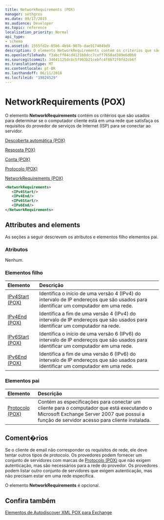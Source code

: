 ```yaml
---
title: NetworkRequirements (POX)
manager: sethgros
ms.date: 09/17/2015
ms.audience: Developer
ms.topic: reference
localization_priority: Normal
api_type:
- schema
ms.assetid: 1555fd2e-05b6-4b94-907b-dae9174049d9
description: O elemento NetworkRequirements contém os critérios que são usados para determinar se o computador cliente está em uma rede que satisfaça os requisitos do provedor de serviços de Internet (ISP) para se conectar ao servidor.
ms.openlocfilehash: f3abcff04cd4121b8dcc7ceff7658ad389e6d0b0
ms.sourcegitcommit: 34041125dc8c5f993b21cebfc4f8b72f0fd2cb6f
ms.translationtype: MT
ms.contentlocale: pt-BR
ms.lasthandoff: 06/11/2018
ms.locfileid: "19824529"
---
```

# <a name="networkrequirements-pox"></a>NetworkRequirements (POX)

O elemento **NetworkRequirements** contém os critérios que são usados para determinar se o computador cliente está em uma rede que satisfaça os requisitos do provedor de serviços de Internet (ISP) para se conectar ao servidor. 
  
[Descoberta automática (POX)](autodiscover-pox.md)
  
[Resposta POX)](response-pox.md)
  
[Conta (POX)](account-pox.md)
  
[Protocolo (POX)](protocol-pox.md)
  
[NetworkRequirements (POX)](networkrequirements-pox.md)
  
```xml
<NetworkRequirements>
   <IPv4Start/>
   <IPv4End/>
   <IPv6Start/>
   <IPv6End/>
</NetworkRequirements>
```

## <a name="attributes-and-elements"></a>Attributes and elements

As seções a seguir descrevem os atributos e elementos filho elementos pai.
  
### <a name="attributes"></a>Atributos

Nenhum.
  
### <a name="child-elements"></a>Elementos filho

|**Elemento**|**Descrição**|
|:-----|:-----|
|[IPv4Start (POX)](ipv4start-pox.md) <br/> |Identifica o início de uma versão 4 (IPv4) do intervalo de IP endereços que são usados para identificar um computador em uma rede.  <br/> |
|[IPv4End (POX)](ipv4end-pox.md) <br/> |Identifica a fim de uma versão 4 (IPv4) do intervalo de IP endereços que são usados para identificar um computador na rede.  <br/> |
|[IPv6Start (POX)](ipv6start-pox.md) <br/> |Identifica o início de uma versão 6 (IPv6) do intervalo de IP endereços que são usados para identificar um computador em uma rede.  <br/> |
|[IPv6End (POX)](ipv6end-pox.md) <br/> |Identifica a fim de uma versão 6 (IPv6) do intervalo de IP endereços que são usados para identificar um computador em uma rede.  <br/> |
   
### <a name="parent-elements"></a>Elementos pai

|**Elemento**|**Descrição**|
|:-----|:-----|
|[Protocolo (POX)](protocol-pox.md) <br/> |Contém as especificações para conectar um cliente para o computador que está executando o Microsoft Exchange Server 2007 que possui a função de servidor acesso para cliente instalada.  <br/> |
   
## <a name="remarks"></a>Coment�rios

Se o cliente de email não corresponder os requisitos de rede, ele deve tentar outros tipos de protocolo. Os provedores podem fornecer um conjunto de servidores com marcas de [Protocolo (POX)](protocol-pox.md) que não exigem autenticação, mas são necessários para a rede do provedor. Os provedores podem listar outro conjunto de servidores que exigem autenticação, mas não precisam estar em uma rede específica. 
  
O elemento **NetworkRequirements** é opcional. 
  
## <a name="see-also"></a>Confira também



[Elementos de Autodiscover XML POX para Exchange](pox-autodiscover-xml-elements-for-exchange.md)

